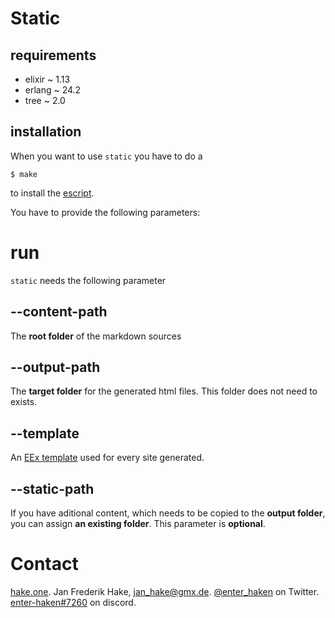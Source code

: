 # Static

## requirements

* elixir ~ 1.13
* erlang ~ 24.2
* tree ~ 2.0

## installation

When you want to use `static` you have to do a 

```
$ make 
``` 

to install the [escript][1].

You have to provide the following parameters:

# run

`static` needs the following parameter

## --content-path 

The **root folder** of the markdown sources

## --output-path

The **target folder** for the generated html files.
This folder does not need to exists.

## --template

An [EEx template][1] used for every site generated.

## --static-path

If you have aditional content, which needs to be copied to the **output folder**,
you can assign **an existing folder**.
This parameter is **optional**.

# Contact

[hake.one](https://hake.one). Jan Frederik Hake, <jan_hake@gmx.de>. 
[@enter_haken](https://twitter.com/enter_haken) on Twitter. 
[enter-haken#7260](https://discord.com) on discord.

[1]: https://hexdocs.pm/eex/EEx.html
[2]: https://hexdocs.pm/mix/main/Mix.Tasks.Escript.Build.html
